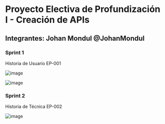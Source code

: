 <h1> Proyecto Electiva de Profundización I - Creación de APIs</h1>

<h2>
Integrantes: Johan Mondul @JohanMondul
</h2>

<h3>Sprint 1</h3>

Historia de Usuario EP-001

![image](https://user-images.githubusercontent.com/70023287/189185105-1e606160-96bf-41a9-b16b-e665740c968f.png)

![image](https://user-images.githubusercontent.com/70023287/189185212-2d9bc9eb-d3f3-472f-8bdc-fee3d61bcb45.png)

<h3>Sprint 2</h3>
Historia de Técnica EP-002

![image](https://user-images.githubusercontent.com/70023287/189185304-fe1e1df7-2bd4-488c-baa2-736764e1aa64.png)
